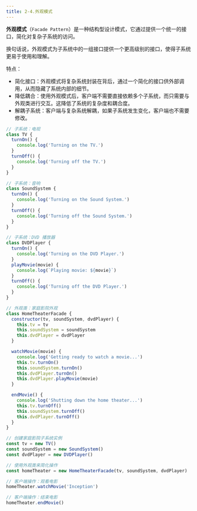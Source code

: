 ```yaml
---
title: 2-4.外观模式
---
```


**外观模式**（`Facade Pattern`）是一种结构型设计模式，它通过提供一个统一的接口，简化对复杂子系统的访问。

换句话说，外观模式为子系统中的一组接口提供一个更高级别的接口，使得子系统更易于使用和理解。

特点：

- 简化接口：外观模式将复杂系统封装在背后，通过一个简化的接口供外部调用，从而隐藏了系统内部的细节。
- 降低耦合：使用外观模式后，客户端不需要直接依赖多个子系统，而只需要与外观类进行交互。这降低了系统的复杂度和耦合度。
- 解耦子系统：客户端与复杂系统解耦，如果子系统发生变化，客户端也不需要修改。

```js
// 子系统：电视
class TV {
  turnOn() {
    console.log('Turning on the TV.')
  }
  turnOff() {
    console.log('Turning off the TV.')
  }
}

// 子系统：音响
class SoundSystem {
  turnOn() {
    console.log('Turning on the Sound System.')
  }
  turnOff() {
    console.log('Turning off the Sound System.')
  }
}

// 子系统：DVD 播放器
class DVDPlayer {
  turnOn() {
    console.log('Turning on the DVD Player.')
  }
  playMovie(movie) {
    console.log(`Playing movie: ${movie}`)
  }
  turnOff() {
    console.log('Turning off the DVD Player.')
  }
}

// 外观类：家庭影院外观
class HomeTheaterFacade {
  constructor(tv, soundSystem, dvdPlayer) {
    this.tv = tv
    this.soundSystem = soundSystem
    this.dvdPlayer = dvdPlayer
  }

  watchMovie(movie) {
    console.log('Getting ready to watch a movie...')
    this.tv.turnOn()
    this.soundSystem.turnOn()
    this.dvdPlayer.turnOn()
    this.dvdPlayer.playMovie(movie)
  }

  endMovie() {
    console.log('Shutting down the home theater...')
    this.tv.turnOff()
    this.soundSystem.turnOff()
    this.dvdPlayer.turnOff()
  }
}

// 创建家庭影院子系统实例
const tv = new TV()
const soundSystem = new SoundSystem()
const dvdPlayer = new DVDPlayer()

// 使用外观类来简化操作
const homeTheater = new HomeTheaterFacade(tv, soundSystem, dvdPlayer)

// 客户端操作：观看电影
homeTheater.watchMovie('Inception')

// 客户端操作：结束电影
homeTheater.endMovie()
```
